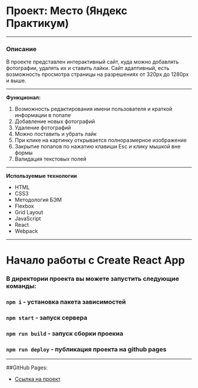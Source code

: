 # Проект: Место (Яндекс Практикум)
***

### Описание

В проекте представлен интерактивный сайт, куда можно добавлять фотографии, удалять их и ставить лайки.
Сайт адаптивный, есть возможность просмотра страницы на разрешениях от 320px до 1280px и выше.
***
**Функционал:**
1. Возможность редактирования имени пользователя и краткой информации в попапе
2. Добавление новых фотографий
3. Удаление фотографий
4. Можно поставить и убрать лайк
5. При клике на картинку открывается полноразмерное изображение
6. Закрытие попапов по нажатию клавиши Esc и клику мышкой вне формы
7. Валидация текстовых полей
***
**Используемые технологии**
* HTML
* CSS3
* Методология БЭМ
* Flexbox
* Grid Layout
* JavaScript
* React
* Webpack
***
# Начало работы с Create React App

### В директории проекта вы можете запустить следующие команды:

### `npm i` - установка пакета зависимостей
### `npm start` - запуск сервера
### `npm run build` - запуск сборки проекиа
### `npm run deploy` - публикация проекта на github pages
***

##GitHub Pages:
* [Ссылка на проект](https://stasyansky.github.io/mesto/index.html)


